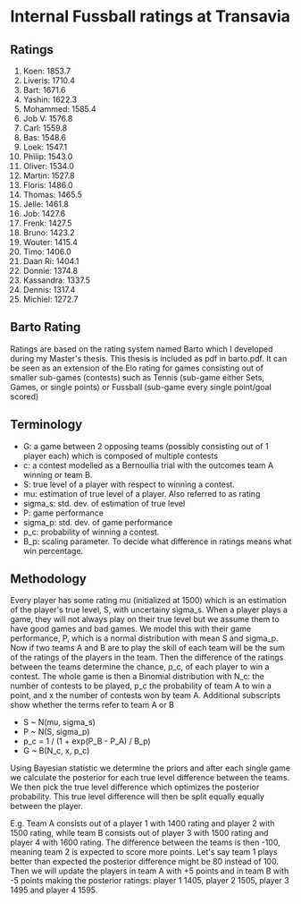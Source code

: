 # Internal Fussball ratings at Transavia
## Ratings
1. Koen: 1853.7 
2. Liveris: 1710.4 
3. Bart: 1671.6 
4. Yashin: 1622.3 
5. Mohammed: 1585.4 
6. Job V: 1576.8 
7. Carl: 1559.8 
8. Bas: 1548.6 
9. Loek: 1547.1 
10. Philip: 1543.0 
11. Oliver: 1534.0 
12. Martin: 1527.8 
13. Floris: 1486.0 
14. Thomas: 1465.5 
15. Jelle: 1461.8 
16. Job: 1427.6 
17. Frenk: 1427.5 
18. Bruno: 1423.2 
19. Wouter: 1415.4 
20. Timo: 1406.0 
21. Daan Ri: 1404.1 
22. Donnie: 1374.8 
23. Kassandra: 1337.5 
24. Dennis: 1317.4 
25. Michiel: 1272.7 

## Barto Rating
Ratings are based on the rating system named Barto which I developed during my Master's thesis. This thesis is included as pdf in barto.pdf. It can be seen as an extension of the Elo rating for games consisting out of smaller sub-games (contests) such as Tennis (sub-game either Sets, Games, or single points) or Fussball (sub-game every single point/goal scored)
## Terminology
- G: a game between 2 opposing teams (possibly consisting out of 1 player each) which is composed of multiple contests
- c: a contest modelled as a Bernoullia trial with the outcomes team A winning or team B.
- S: true level of a player with respect to winning a contest.
- mu: estimation of true level of a player. Also referred to as rating
- sigma_s: std. dev. of estimation of true level
- P: game performance
- sigma_p: std. dev. of game performance
- p_c: probability of winning a contest.
- B_p: scaling parameter. To decide what difference in ratings means what win percentage.
## Methodology
Every player has some rating mu (initialized at 1500) which is an estimation of the player's true level, S, with uncertainy sigma_s. When a player plays a game, they will not always play on their true level but we assume them to have good games and bad games. We model this with their game performance, P, which is a normal distribution with mean S and sigma_p. Now if two teams A and B are to play the skill of each team will be the sum of the ratings of the players in the team. Then the difference of the ratings between the teams determine the chance, p_c, of each player to win a contest. The whole game is then a Binomial distribution with N_c: the number of contests to be played, p_c the probability of team A to win a point, and x the number of contests won by team A. Additional subscripts show whether the terms refer to team A or B
- S ~ N(mu, sigma_s)
- P ~ N(S, sigma_p)
- p_c = 1 / (1 + exp(P_B - P_A) / B_p)
- G ~ B(N_c, x, p_c)

Using Bayesian statistic we determine the priors and after each single game we calculate the posterior for each true level difference between the teams. We then pick the true level difference which optimizes the posterior probability. This true level difference will then be split equally equally between the player. 

E.g. Team A consists out of a player 1 with 1400 rating and player 2 with 1500 rating, while team B consists out of player 3 with 1500 rating and player 4 with 1600 rating. The difference between the teams is then -100, meaning team 2 is expected to score more points. Let's say team 1 plays better than expected the posterior difference might be 80 instead of 100. Then we will update the players in team A with +5 points and in team B with -5 points making the posterior ratings: player 1 1405, player 2 1505, player 3 1495 and player 4 1595.